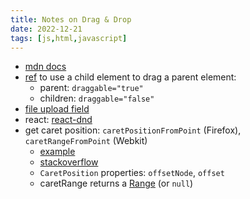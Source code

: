 ```yaml
---
title: Notes on Drag & Drop
date: 2022-12-21
tags: [js,html,javascript]
---
```


* [mdn docs](https://developer.mozilla.org/en-US/docs/Web/API/HTML_Drag_and_Drop_API)
* [ref](https://stackoverflow.com/a/68423828) to use a child element to drag a parent element: 
	* parent: `draggable="true"`
	* children: `draggable="false"` 
* [file upload field](https://developer.mozilla.org/en-US/docs/Web/API/HTML_Drag_and_Drop_API/File_drag_and_drop)
* react: [react-dnd](https://react-dnd.github.io/react-dnd/about)
* get caret position: `caretPositionFromPoint` (Firefox), `caretRangeFromPoint` (Webkit) 
	* [example](https://developer.mozilla.org/en-US/docs/Web/API/Document/caretPositionFromPoint#javascript)
	* [stackoverflow](https://stackoverflow.com/a/14700441)
	* `CaretPosition` properties: `offsetNode`, `offset`
	* caretRange returns a [Range](https://developer.mozilla.org/en-US/docs/Web/API/Range) (or `null`)


